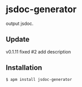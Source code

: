 # jsdoc-generator

output jsdoc.

## Update

v0.1.11 fixed #2 add description

## Installation

`$ apm install jsdoc-generator`
